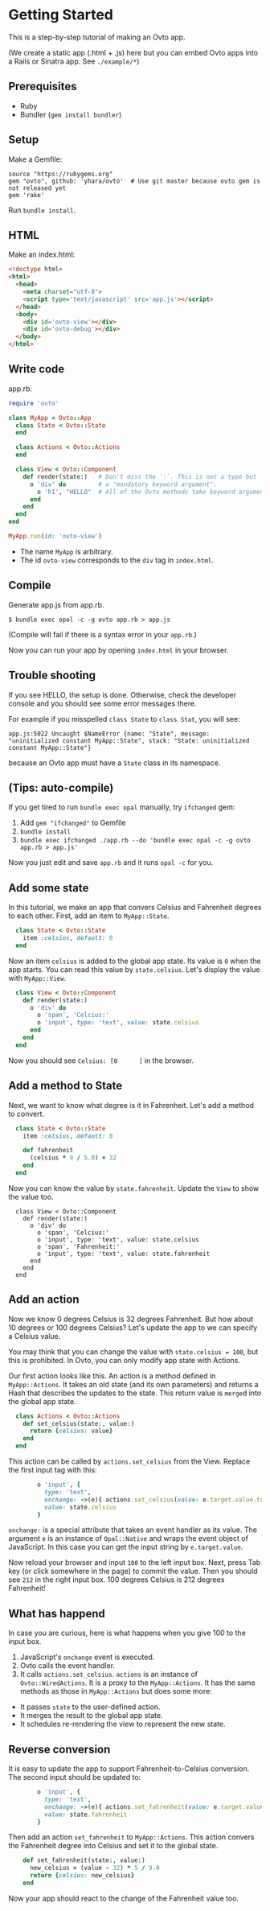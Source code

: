 # Getting Started

This is a step-by-step tutorial of making an Ovto app.

(We create a static app (.html + .js) here but you can embed Ovto apps into a
Rails or Sinatra app. See `./example/*`)

## Prerequisites

- Ruby
- Bundler (`gem install bundler`)

## Setup

Make a Gemfile:

```
source "https://rubygems.org"
gem "ovto", github: 'yhara/ovto'  # Use git master because ovto gem is not released yet
gem 'rake'
```

Run `bundle install`.

## HTML

Make an index.html:

```html
<!doctype html>
<html>
  <head>
    <meta charset="utf-8">
    <script type='text/javascript' src='app.js'></script>
  </head>
  <body>
    <div id='ovto-view'></div>
    <div id='ovto-debug'></div>
  </body>
</html>
```

## Write code

app.rb:

```rb
require 'ovto'

class MyApp < Ovto::App
  class State < Ovto::State
  end

  class Actions < Ovto::Actions
  end

  class View < Ovto::Component
    def render(state:)   # Don't miss the `:`. This is not a typo but
      o 'div' do         # a "mandatory keyword argument".
        o 'h1', "HELLO"  # All of the Ovto methods take keyword arguments.
      end
    end
  end
end

MyApp.run(id: 'ovto-view')
```

- The name `MyApp` is arbitrary.
- The id `ovto-view` corresponds to the `div` tag in `index.html`.

## Compile

Generate app.js from app.rb.

```
$ bundle exec opal -c -g ovto app.rb > app.js
```

(Compile will fail if there is a syntax error in your `app.rb`.)

Now you can run your app by opening `index.html` in your browser.

## Trouble shooting

If you see HELLO, the setup is done. Otherwise, check the developer console
and you should see some error messages there.

For example if you misspelled `class State` to `class Stat`, you will see:

```
app.js:5022 Uncaught $NameError {name: "State", message: "uninitialized constant MyApp::State", stack: "State: uninitialized constant MyApp::State"}
```

because an Ovto app must have a `State` class in its namespace.

## (Tips: auto-compile)

If you get tired to run `bundle exec opal` manually, try `ifchanged` gem:

1. Add `gem "ifchanged"` to Gemfile
1. `bundle install`
1. `bundle exec ifchanged ./app.rb --do 'bundle exec opal -c -g ovto app.rb > app.js'`

Now you just edit and save `app.rb` and it runs `opal -c` for you.

## Add some state

In this tutorial, we make an app that convers Celsius and Fahrenheit degrees to
each other. First, add an item to `MyApp::State`.

```rb
  class State < Ovto::State
    item :celsius, default: 0
  end
```

Now an item `celsius` is added to the global app state. Its value is `0` when
the app starts. You can read this value by `state.celsius`. Let's display the
value with `MyApp::View`.

```rb
  class View < Ovto::Component
    def render(state:)
      o 'div' do
        o 'span', 'Celcius:'
        o 'input', type: 'text', value: state.celsius
      end
    end
  end
```

Now you should see `Celsius: [0      ]` in the browser.

## Add a method to State

Next, we want to know what degree is it in Fahrenheit. Let's add a method to
convert.

```rb
  class State < Ovto::State
    item :celsius, default: 0

    def fahrenheit
      (celsius * 9 / 5.0) + 32
    end
  end
```

Now you can know the value by `state.fahrenheit`. Update the `View` to show the value too.

```
  class View < Ovto::Component
    def render(state:)
      o 'div' do
        o 'span', 'Celcius:'
        o 'input', type: 'text', value: state.celsius
        o 'span', 'Fahrenheit:'
        o 'input', type: 'text', value: state.fahrenheit
      end
    end
  end
```

## Add an action

Now we know 0 degrees Celsius is 32 degrees Fahrenheit. But how about 10 degrees or
100 degrees Celsius? Let's update the app to we can specify a Celsius value.

You may think that you can change the value with `state.celsius = 100`, but this is
prohibited. In Ovto, you can only modify app state with Actions.

Our first action looks like this. An action is a method defined in `MyApp::Actions`.
It takes an old state (and its own parameters) and returns a Hash that describes
the updates to the state. This return value is `merge`d into the global app state.

```rb
  class Actions < Ovto::Actions
    def set_celsius(state:, value:)
      return {celsius: value}
    end
  end
```

This action can be called by `actions.set_celsius` from the View. Replace the
first input tag with this:

```rb
        o 'input', {
          type: 'text',
          onchange: ->(e){ actions.set_celsius(value: e.target.value.to_i) },
          value: state.celsius
        }
```

`onchange:` is a special attribute that takes an event handler as its value.
The argument `e` is an instance of `Opal::Native` and wraps the event object of
JavaScript. In this case you can get the input string by `e.target.value`.

Now reload your browser and input `100` to the left input box. Next, press Tab key
(or click somewhere in the page) to commit the value. Then you should see `212`
in the right input box. 100 degrees Celsius is 212 degrees Fahrenheit!

## What has happend

In case you are curious, here is what happens when you give 100 to the input box.

1. JavaScript's `onchange` event is executed.
1. Ovto calls the event handler.
1. It calls `actions.set_celsius`. `actions` is an instance of `Ovto::WiredActions`.
  It is a proxy to the `MyApp::Actions`. It has the same methods as those in
  `MyApp::Actions` but does some more:
  - It passes `state` to the user-defined action.
  - It merges the result to the global app state.
  - It schedules re-rendering the view to represent the new state.

## Reverse conversion

It is easy to update the app to support Fahrenheit-to-Celsius conversion.
The second input should be updated to:

```rb
        o 'input', {
          type: 'text',
          onchange: ->(e){ actions.set_fahrenheit(value: e.target.value.to_i) },
          value: state.fahrenheit
        }
```

Then add an action `set_fahrenheit` to `MyApp::Actions`. This action convers the
Fahrenheit degree into Celsius and set it to the global state.

```rb
    def set_fahrenheit(state:, value:)
      new_celsius = (value - 32) * 5 / 9.0
      return {celsius: new_celsius}
    end
```

Now your app should react to the change of the Fahrenheit value too. 
